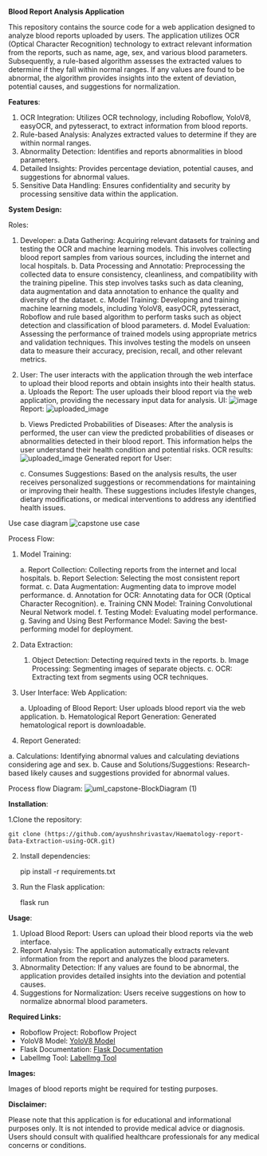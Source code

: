 **Blood Report Analysis Application**

This repository contains the source code for a web application designed to analyze blood reports uploaded by users. The application utilizes OCR (Optical Character Recognition) technology to extract relevant information from the reports, such as name, age, sex, and various blood parameters. Subsequently, a rule-based algorithm assesses the extracted values to determine if they fall within normal ranges. If any values are found to be abnormal, the algorithm provides insights into the extent of deviation, potential causes, and suggestions for normalization.



**Features**:

  1. OCR Integration: Utilizes OCR technology, including Roboflow, YoloV8, easyOCR, and pytesseract, to extract information from blood reports.
  2. Rule-based Analysis: Analyzes extracted values to determine if they are within normal ranges.
  3. Abnormality Detection: Identifies and reports abnormalities in blood parameters.
  4. Detailed Insights: Provides percentage deviation, potential causes, and suggestions for abnormal values.
  5. Sensitive Data Handling: Ensures confidentiality and security by processing sensitive data within the application.


**System Design:**

Roles:
1. Developer:
   a.Data Gathering: Acquiring relevant datasets for training and testing the OCR and machine learning models. This involves collecting blood report samples from various sources, including the internet and
     local hospitals.
   b. Data Processing and Annotatio: Preprocessing the collected data to ensure consistency, cleanliness, and compatibility with the training pipeline. This step involves tasks such as data cleaning, data              augmentation  and data annotation to enhance the quality and diversity of the dataset.
   c. Model Training: Developing and training machine learning models, including YoloV8, easyOCR, pytesseract, Roboflow and rule based algorithm to perform tasks such as object detection and classification of          blood parameters.
   d. Model Evaluation: Assessing the performance of trained models using appropriate metrics and validation techniques. This involves testing the models on unseen data to measure their accuracy, precision,            recall, and other relevant metrics.
3. User: The user interacts with the application through the web interface to upload their blood reports and obtain insights into their health status.
   a. Uploads the Report: The user uploads their blood report via the web application, providing the necessary input data for analysis.
    UI: ![image](https://github.com/ayushnshrivastav/Haematology-report-Data-Extraction-using-OCR/assets/71760784/255eaf67-4b59-44d1-b859-ed5d3674d548)
    Report: ![uploaded_image](https://github.com/ayushnshrivastav/Haematology-report-Data-Extraction-using-OCR/assets/71760784/73d22742-9ac3-4e71-bb01-f1054cb27bac)
  
   b. Views Predicted Probabilities of Diseases: After the analysis is performed, the user can view the predicted probabilities of diseases or abnormalities detected in their blood report. This information 
      helps the user understand their health condition and potential risks.
      OCR results: ![uploaded_image](https://github.com/ayushnshrivastav/Haematology-report-Data-Extraction-using-OCR/assets/71760784/c15f1449-13aa-40a2-a41b-aafd9b67fd68)
      Generated report for User:

   c. Consumes Suggestions: Based on the analysis results, the user receives personalized suggestions or recommendations for maintaining or improving their health. These suggestions includes lifestyle changes,         dietary modifications, or medical interventions to address any identified health issues.

Use case diagram 
![capstone use case](https://github.com/ayushnshrivastav/Haematology-report-Data-Extraction-using-OCR/assets/71760784/ece075a7-7017-4d1b-adc3-e2f32873cb19)

Process Flow:

1. Model Training:

    a. Report Collection: Collecting reports from the internet and local hospitals.
    b. Report Selection: Selecting the most consistent report format.
    c. Data Augmentation: Augmenting data to improve model performance.
    d. Annotation for OCR: Annotating data for OCR (Optical Character Recognition).
    e. Training CNN Model: Training Convolutional Neural Network model.
    f. Testing Model: Evaluating model performance.
    g. Saving and Using Best Performance Model: Saving the best-performing model for deployment.

2. Data Extraction:

    1. Object Detection: Detecting required texts in the reports.
    b. Image Processing: Segmenting images of separate objects.
    c. OCR: Extracting text from segments using OCR techniques.

3. User Interface: Web Application:

    a. Uploading of Blood Report: User uploads blood report via the web application.
    b. Hematological Report Generation: Generated hematological report is downloadable.

4. Report Generated:

  a. Calculations: Identifying abnormal values and calculating deviations considering age and sex.
  b. Cause and Solutions/Suggestions: Research-based likely causes and suggestions provided for abnormal values.

Process flow Diagram:
![uml_capstone-BlockDiagram (1)](https://github.com/ayushnshrivastav/Haematology-report-Data-Extraction-using-OCR/assets/71760784/7b1399d9-46ed-4e24-8039-e525cd41d972)


**Installation**:

1.Clone the repository:

    git clone (https://github.com/ayushnshrivastav/Haematology-report-Data-Extraction-using-OCR.git)
  
2. Install dependencies:

    pip install -r requirements.txt

3. Run the Flask application:

    flask run


  
**Usage**:

  1. Upload Blood Report: Users can upload their blood reports via the web interface.
  2. Report Analysis: The application automatically extracts relevant information from the report and analyzes the blood parameters.
  3. Abnormality Detection: If any values are found to be abnormal, the application provides detailed insights into the deviation and potential causes.
  4. Suggestions for Normalization: Users receive suggestions on how to normalize abnormal blood parameters.



**Required Links:**

- Roboflow Project: Roboflow Project
- YoloV8 Model: [YoloV8 Model](https://github.com/ultralytics/ultralytics.git)
- Flask Documentation: [Flask Documentation](https://github.com/topics/flask)
- LabelImg Tool: [LabelImg Tool](https://github.com/topics/labelimg)


  
**Images:**

Images of blood reports might be required for testing purposes.



**Disclaimer:**

Please note that this application is for educational and informational purposes only. It is not intended to provide medical advice or diagnosis. Users should consult with qualified healthcare professionals for any medical concerns or conditions.
